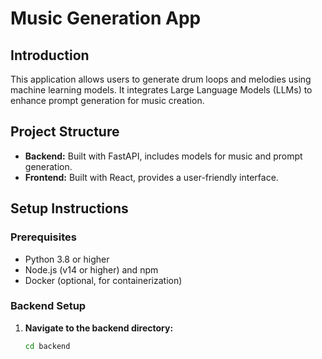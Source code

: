 # Music Generation App

## Introduction

This application allows users to generate drum loops and melodies using machine learning models. It integrates Large Language Models (LLMs) to enhance prompt generation for music creation.

## Project Structure

- **Backend:** Built with FastAPI, includes models for music and prompt generation.
- **Frontend:** Built with React, provides a user-friendly interface.

## Setup Instructions

### Prerequisites

- Python 3.8 or higher
- Node.js (v14 or higher) and npm
- Docker (optional, for containerization)

### Backend Setup

1. **Navigate to the backend directory:**

   ```bash
   cd backend
